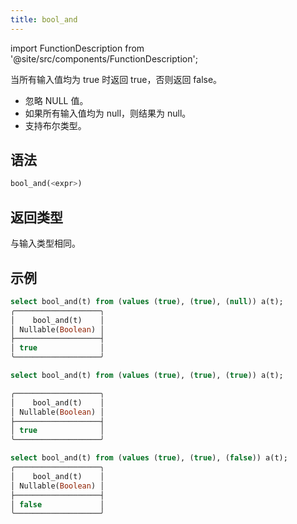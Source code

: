 ```yaml
---
title: bool_and
---
```

import FunctionDescription from '@site/src/components/FunctionDescription';

<FunctionDescription description="Introduced or updated: v1.2.756"/>

当所有输入值均为 true 时返回 true，否则返回 false。

- 忽略 NULL 值。
- 如果所有输入值均为 null，则结果为 null。
- 支持布尔类型。

## 语法

```sql
bool_and(<expr>)
```

## 返回类型

与输入类型相同。

## 示例

```sql
select bool_and(t) from (values (true), (true), (null)) a(t);
╭───────────────────╮
│    bool_and(t)    │
│ Nullable(Boolean) │
├───────────────────┤
│ true              │
╰───────────────────╯

select bool_and(t) from (values (true), (true), (true)) a(t);

╭───────────────────╮
│    bool_and(t)    │
│ Nullable(Boolean) │
├───────────────────┤
│ true              │
╰───────────────────╯

select bool_and(t) from (values (true), (true), (false)) a(t);
╭───────────────────╮
│    bool_and(t)    │
│ Nullable(Boolean) │
├───────────────────┤
│ false             │
╰───────────────────╯
```